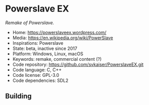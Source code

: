 # Powerslave EX

_Remake of Powerslave._

- Home: https://powerslaveex.wordpress.com/
- Media: https://en.wikipedia.org/wiki/PowerSlave
- Inspirations: Powerslave
- State: beta, inactive since 2017
- Platform: Windows, Linux, macOS
- Keywords: remake, commercial content (?)
- Code repository: https://github.com/svkaiser/PowerslaveEX.git
- Code language: C, C++
- Code license: GPL-3.0
- Code dependencies: SDL2

## Building
